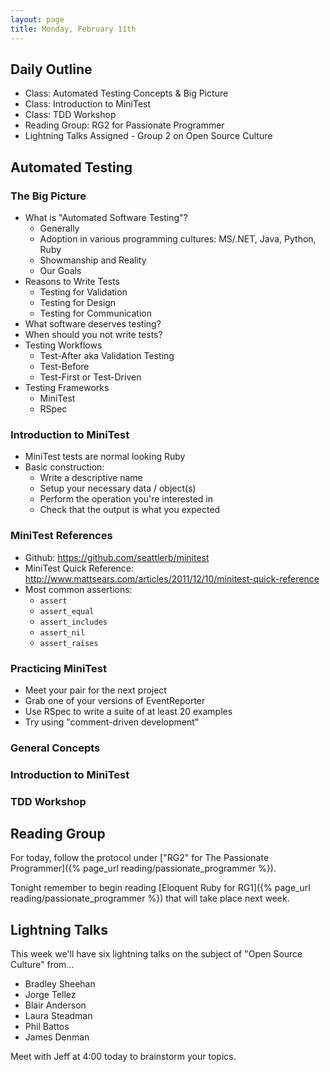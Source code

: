 ```yaml
---
layout: page
title: Monday, February 11th
---
```


## Daily Outline

* Class: Automated Testing Concepts & Big Picture
* Class: Introduction to MiniTest
* Class: TDD Workshop
* Reading Group: RG2 for Passionate Programmer
* Lightning Talks Assigned - Group 2 on Open Source Culture

## Automated Testing

### The Big Picture

* What is "Automated Software Testing"?
  * Generally
  * Adoption in various programming cultures: MS/.NET, Java, Python, Ruby
  * Showmanship and Reality
  * Our Goals
* Reasons to Write Tests
  * Testing for Validation
  * Testing for Design
  * Testing for Communication
* What software deserves testing?
* When should you not write tests?
* Testing Workflows
  * Test-After aka Validation Testing
  * Test-Before
  * Test-First or Test-Driven
* Testing Frameworks
  * MiniTest
  * RSpec

### Introduction to MiniTest

* MiniTest tests are normal looking Ruby
* Basic construction:
  * Write a descriptive name
  * Setup your necessary data / object(s)
  * Perform the operation you're interested in
  * Check that the output is what you expected

### MiniTest References

* Github: https://github.com/seattlerb/minitest
* MiniTest Quick Reference: http://www.mattsears.com/articles/2011/12/10/minitest-quick-reference
* Most common assertions:
  * `assert`
  * `assert_equal`
  * `assert_includes`
  * `assert_nil`
  * `assert_raises`

### Practicing MiniTest

* Meet your pair for the next project
* Grab one of your versions of EventReporter
* Use RSpec to write a suite of at least 20 examples
* Try using "comment-driven development"

### General Concepts

### Introduction to MiniTest

### TDD Workshop

## Reading Group

For today, follow the protocol under ["RG2" for The Passionate Programmer]({% page_url reading/passionate_programmer %}).

Tonight remember to begin reading [Eloquent Ruby for RG1]({% page_url reading/passionate_programmer %}) that will take place next week.

## Lightning Talks

This week we'll have six lightning talks on the subject of "Open Source Culture" from...

* Bradley Sheehan
* Jorge Tellez
* Blair Anderson
* Laura Steadman
* Phil Battos
* James Denman

Meet with Jeff at 4:00 today to brainstorm your topics.